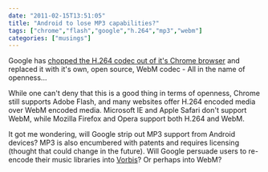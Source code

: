 ```yaml
---
date: "2011-02-15T13:51:05"
title: "Android to lose MP3 capabilities?"
tags: ["chrome","flash","google","h.264","mp3","webm"]
categories: ["musings"]
---
```


Google has [chopped the H.264 codec out of it's Chrome browser][1] and replaced it with it's own, open source, WebM codec - All in the name of openness...
<!--more-->
While one can't deny that this is a good thing in terms of openness, Chrome still supports Adobe Flash, and many websites offer H.264 encoded media over WebM encoded media.  Microsoft IE and Apple Safari don't support WebM, while Mozilla Firefox and Opera support both H.264 and WebM.

It got me wondering, will Google strip out MP3 support from Android devices?  MP3 is also encumbered with patents and requires licensing (thought that could change in the future).  Will Google persuade users to re-encode their music libraries into [Vorbis][2]?  Or perhaps into WebM?

  [1]: http://www.theregister.co.uk/2011/01/12/google_pulls_h264_from_chrome/
  [2]: http://www.vorbis.com/
